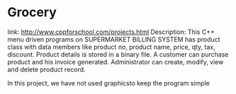 # Grocery
link: http://www.cppforschool.com/projects.html
Description:
This C++ menu driven programs on SUPERMARKET BILLING SYSTEM has product class with data members like product no, product name, price, qty, tax, discount. Product details is stored in a binary file. A customer can purchase product and his invoice generated. Administrator can create, modify, view and delete product record.

In this project, we have not used graphicsto keep the program simple
